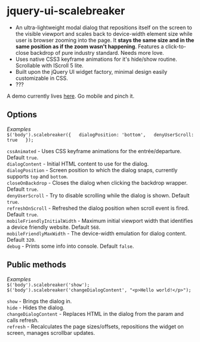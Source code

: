 # jquery-ui-scalebreaker

- An ultra-lightweight modal dialog that repositions itself on the screen to the visible viewport and scales back to device-width element size while user is browser zooming into the page. It **stays the same size and in the same position as if the zoom wasn't happening**. Features a click-to-close backdrop of pure industry standard. Needs more love.
- Uses native CSS3 keyframe animations for it's hide/show routine. Scrollable with IScroll 5 lite.
- Built upon the jQuery UI widget factory, minimal design easily customizable in CSS.
- ???

A demo currently lives [here](http://mystrd.at/testing/jq-scalebreaker/demo/). Go mobile and pinch it.

## Options
*Examples*  
`$('body').scalebreaker({  
  dialogPosition: 'bottom',  
  denyUserScroll: true  
});`

`cssAnimated` - Uses CSS keyframe animations for the entrée/departure. Default `true`.  
`dialogContent` - Initial HTML content to use for the dialog.  
`dialogPosition` - Screen position to which the dialog snaps, currently supports `top` and `bottom`.  
`closeOnBackdrop` - Closes the dialog when clicking the backdrop wrapper. Default `true`.  
`denyUserScroll` - Try to disable scrolling while the dialog is shown. Default `true`.  
`refreshOnScroll` - Refreshed the dialog position when scroll event is fired. Default `true`.  
`mobileFriendlyInitialWidth` - Maximum initial viewport width that identifies a device friendly website. Default `568`.  
`mobileFriendlyMaxWidth` - The device-width emulation for dialog content. Default `320`.  
`debug` - Prints some info into console. Default `false`.


## Public methods
*Examples*  
`$('body').scalebreaker('show');`  
`$('body').scalebreaker('changeDialogContent', "<p>Hello world!</p>");`

`show` - Brings the dialog in.  
`hide` - Hides the dialog.  
`changeDialogContent` - Replaces HTML in the dialog from the param and calls refresh.  
`refresh` - Recalculates the page sizes/offsets, repositions the widget on screen, manages scrollbar updates.  
